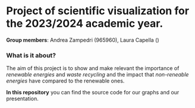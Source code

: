 # Project of scientific visualization for the 2023/2024 academic year.
**Group members**: Andrea Zampedri (965960), Laura Capella ()

### What is it about?
The aim of this project is to show and make relevant the importance of _renewable energies_ and _waste recycling_ and the impact that _non-reneable energies_ have compared to the renewable ones.

**In this repository** you can find the source code for our graphs and our presentation.
